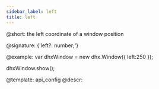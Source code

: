 ```yaml
---
sidebar_label: left
title: left
---          
```


@short: the left coordinate of a window position

@signature: {'left?: number;'}

@example: 
var dhxWindow = new dhx.Window({
    left:250
});

dhxWindow.show();


@template:	api_config
@descr: 




